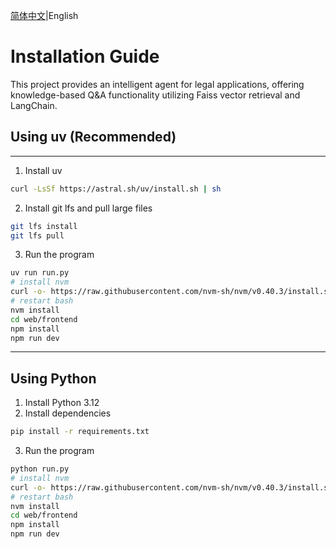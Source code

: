 [简体中文](./README_zh.md)|English
# Installation Guide
This project provides an intelligent agent for legal applications, offering knowledge-based Q&A functionality utilizing Faiss vector retrieval and LangChain.

## Using uv (Recommended)
---
1. Install uv  
```bash
curl -LsSf https://astral.sh/uv/install.sh | sh
```

2. Install git lfs and pull large files  
```bash
git lfs install
git lfs pull
```

3. Run the program  
```bash
uv run run.py
# install nvm
curl -o- https://raw.githubusercontent.com/nvm-sh/nvm/v0.40.3/install.sh | bash
# restart bash
nvm install
cd web/frontend
npm install
npm run dev
```
---
## Using Python

1. Install Python 3.12  
2. Install dependencies  
```bash
pip install -r requirements.txt
```
3. Run the program
```bash
python run.py
# install nvm
curl -o- https://raw.githubusercontent.com/nvm-sh/nvm/v0.40.3/install.sh | bash
# restart bash
nvm install
cd web/frontend
npm install
npm run dev
```
